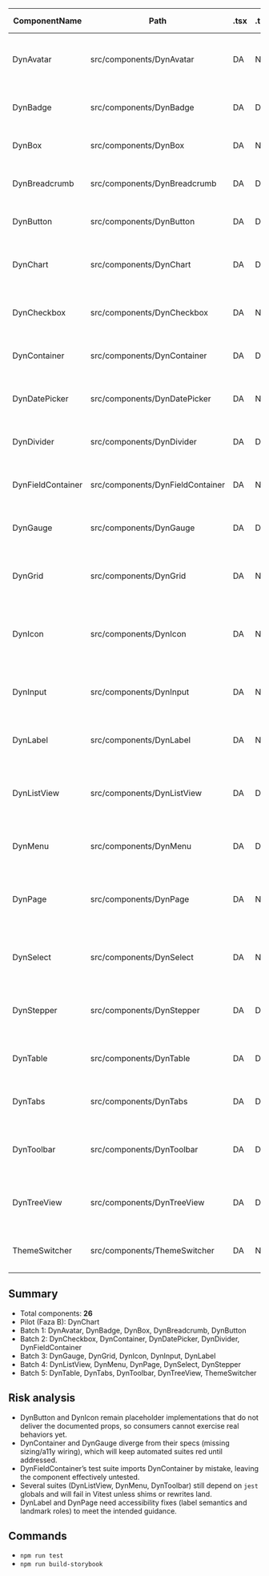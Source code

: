 | ComponentName | Path | .tsx | .types.ts | .module.css | .stories.tsx | .test.tsx | index.ts | BaseComponentProps | CSS Modules | TS status | Tests | Storybook | A11y napomene |
| --- | --- | --- | --- | --- | --- | --- | --- | --- | --- | --- | --- | --- | --- |
| DynAvatar | src/components/DynAvatar | DA | NE | DA | DA | DA | DA | DA | DA | OK | Comprehensive coverage for fallbacks, interactive states, and aria labelling. | Shows image/initials variants, sizes, click handling, and error fallback demos. | Adds role/button semantics when clickable and keeps alt text for screen readers. |
| DynBadge | src/components/DynBadge | DA | DA | DA | DA | DA | DA | DA | DA | OK | Extensive status/value/icon assertions under provider wrapper. | Multiple displays for status, border, icon, size, and text badges. | Uses role="status" with auto aria-label when value present. |
| DynBox | src/components/DynBox | DA | NE | NE | DA | DA | DA | NE | NE | OK | Smoke test only checks export. | Single playground story demonstrating sx token usage. | Bare div wrapper; consumers must manage semantics. |
| DynBreadcrumb | src/components/DynBreadcrumb | DA | DA | DA | DA | DA | DA | NE | DA | OK | Full suite for links, ellipsis expansion, favorites, and API calls. | Rich docs with default, favorites, overflow, and custom separator examples. | nav/ol markup with keyboard handling for truncation controls. |
| DynButton | src/components/DynButton | DA | DA | DA | DA | DA | DA | DA | DA | ISSUES | Only validates placeholder text rendering. | Single placeholder story. | Placeholder button ignores documented props. |
| DynChart | src/components/DynChart | DA | DA | DA | DA | DA | DA | DA | DA | OK | Canvas mocked tests cover chart types, legends, tooltips, and aria. | Stories for default, legends, size and type variations. | Canvas marked role="presentation"; tooltip container toggles aria-hidden. |
| DynCheckbox | src/components/DynCheckbox | DA | NE | DA | DA | DA | DA | NE | DA | OK | Covers checked/indeterminate flows, keyboard, validation, and aria. | Extensive matrix across checked, disabled, validation, and size states. | Wraps input with DynFieldContainer and maintains aria-invalid/describedby. |
| DynContainer | src/components/DynContainer | DA | DA | DA | DA | DA | DA | NE | DA | ISSUES | Suite asserts unsupported size props; basic render tests pass. | Stories demonstrate variants but rely on missing sizing API. | No semantic roles; imperative handle only logs console. |
| DynDatePicker | src/components/DynDatePicker | DA | NE | DA | DA | DA | DA | NE | DA | OK | Covers parsing, shortcuts, keyboard controls, and validation. | Variants for required, masked, sizes, and helper text. | Provides labelled textbox, aria-invalid, and focus management. |
| DynDivider | src/components/DynDivider | DA | DA | DA | DA | DA | DA | NE | DA | OK | Smoke test only. | Examples for sizes, labels, and decorative variants. | role="separator" applied; labelled variant reads accessible text. |
| DynFieldContainer | src/components/DynFieldContainer | DA | NE | DA | DA | DA | DA | NE | DA | OK | Erroneous test imports DynContainer so coverage is ineffective. | Stories show label/help/error permutations. | Outputs label/feedback markup with aria-live for errors. |
| DynGauge | src/components/DynGauge | DA | DA | DA | DA | DA | DA | DA | DA | ISSUES | Expectations for role="progressbar" and data-testids not implemented. | Stories describe circular/linear props that component does not support. | Missing progressbar role/aria attributes despite spec. |
| DynGrid | src/components/DynGrid | DA | NE | NE | DA | DA | DA | NE | NE | OK | Covers loading, empty, sorting, selection, and custom cell rendering. | Storybook covers pagination, variants, and dense tables. | Checkbox selection includes aria-labels; table semantics rely on div/table markup. |
| DynIcon | src/components/DynIcon | DA | NE | DA | DA | DA | DA | DA | DA | ISSUES | Placeholder text assertion only. | Default story renders placeholder. | Icon implementation missing; placeholder span lacks useful semantics. |
| DynInput | src/components/DynInput | DA | NE | DA | DA | DA | DA | NE | DA | OK | Thorough tests for masking, clean button, validation, and events. | Wide coverage of types, sizes, icons, masking, and validation states. | Connects label/help/error with aria props; clean button labelled. |
| DynLabel | src/components/DynLabel | DA | NE | DA | DA | DA | DA | DA | DA | ISSUES | Assertions expect span fallback and optional indicator toggles that mismatch markup. | Stories highlight required/optional/help cases. | Always renders <label>; optional indicator text differs from tests. |
| DynListView | src/components/DynListView | DA | DA | DA | DA | DA | DA | DA | DA | OK | Broad coverage for loading, selection, actions, and expansion but relies on jest globals. | Stories include selectable lists, custom renderers, and empty/loading states. | Selection checkboxes and expand buttons present; needs manual aria if required. |
| DynMenu | src/components/DynMenu | DA | DA | DA | DA | DA | DA | NE | DA | OK | Detailed interactions for collapse, filtering, and badges but use jest mocks. | Storybook demonstrates collapsed, filterable, and badge scenarios. | menuitem roles with aria-expanded; filter input uses DynInput. |
| DynPage | src/components/DynPage | DA | NE | NE | DA | DA | DA | NE | NE | ISSUES | Checks for banner/main/navigation roles that markup does not provide. | Stories cover breadcrumbs, actions, loading/error shells. | Lacks explicit landmark roles; breadcrumbs nav missing accessible label text locale handling. |
| DynSelect | src/components/DynSelect | DA | NE | DA | DA | DA | DA | NE | DA | OK | Thorough scenarios for multi-select, search, disabled, and keyboard. | Stories show default, multiple, searchable, loading, and validation states. | Combobox div simulates select; ensure announced placeholder/aria manually. |
| DynStepper | src/components/DynStepper | DA | DA | DA | DA | DA | DA | NE | DA | OK | Comprehensive coverage for navigation, callbacks, imperative API, and variants. | Stories include horizontal/vertical, numbered, progress, and custom icons. | Uses tablist/tab semantics with aria-current; optional badges rely on text. |
| DynTable | src/components/DynTable | DA | DA | DA | DA | DA | DA | DA | DA | OK | Large suite for selection, sorting, pagination, and render overrides. | Storybook walks through pagination, selection, density, and custom cells. | Table markup uses div wrappers; checkboxes provide aria labels. |
| DynTabs | src/components/DynTabs | DA | DA | DA | DA | DA | DA | DA | DA | OK | Thorough interactions for tab switching, closing, addable tabs, and keyboard. | Stories for default, variants, icons/badges, and async panels. | Implements tablist/tab roles with aria-selected management. |
| DynToolbar | src/components/DynToolbar | DA | DA | DA | DA | DA | DA | DA | DA | OK | Wide coverage for overflow, dropdowns, search, and imperative ref but use jest mocks. | Stories feature responsive/overflow, variants, and custom items. | Toolbar wrapper has role="toolbar"; overflow menu buttons need additional labelling. |
| DynTreeView | src/components/DynTreeView | DA | DA | DA | DA | DA | DA | DA | DA | OK | Covers rendering, expand/select/check flows with vitest spies. | Stories display selectable, checkable, searchable tree scenarios. | Renders tree as nested lists with toggle buttons; icons fallback to emoji. |
| ThemeSwitcher | src/components/ThemeSwitcher | DA | NE | NE | DA | DA | DA | NE | NE | OK | Smoke test only asserts export. | Storybook offers theme toggles by size/rounding. | Implements tablist/tab roles with aria-selected per theme button. |

## Summary
- Total components: **26**
- Pilot (Faza B): DynChart
- Batch 1: DynAvatar, DynBadge, DynBox, DynBreadcrumb, DynButton
- Batch 2: DynCheckbox, DynContainer, DynDatePicker, DynDivider, DynFieldContainer
- Batch 3: DynGauge, DynGrid, DynIcon, DynInput, DynLabel
- Batch 4: DynListView, DynMenu, DynPage, DynSelect, DynStepper
- Batch 5: DynTable, DynTabs, DynToolbar, DynTreeView, ThemeSwitcher

## Risk analysis
- DynButton and DynIcon remain placeholder implementations that do not deliver the documented props, so consumers cannot exercise real behaviors yet.
- DynContainer and DynGauge diverge from their specs (missing sizing/a11y wiring), which will keep automated suites red until addressed.
- DynFieldContainer’s test suite imports DynContainer by mistake, leaving the component effectively untested.
- Several suites (DynListView, DynMenu, DynToolbar) still depend on `jest` globals and will fail in Vitest unless shims or rewrites land.
- DynLabel and DynPage need accessibility fixes (label semantics and landmark roles) to meet the intended guidance.

## Commands
- `npm run test`
- `npm run build-storybook`

